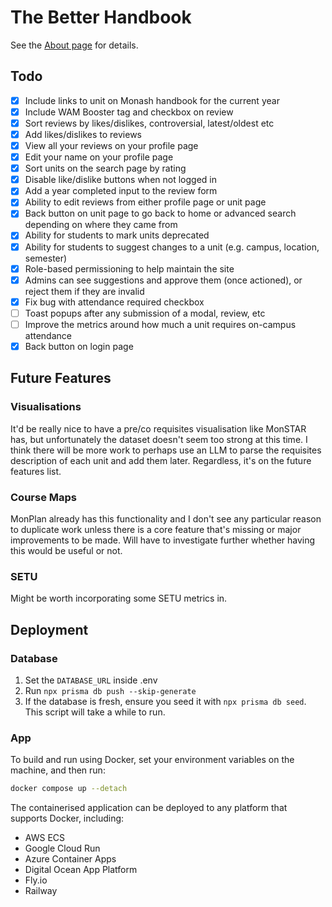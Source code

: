 # The Better Handbook

See the [About page](https://tbh.lachlanmacphee.com/about) for details.

## Todo

- [x] Include links to unit on Monash handbook for the current year
- [x] Include WAM Booster tag and checkbox on review
- [x] Sort reviews by likes/dislikes, controversial, latest/oldest etc
- [x] Add likes/dislikes to reviews
- [x] View all your reviews on your profile page
- [x] Edit your name on your profile page
- [x] Sort units on the search page by rating
- [x] Disable like/dislike buttons when not logged in
- [x] Add a year completed input to the review form
- [x] Ability to edit reviews from either profile page or unit page
- [x] Back button on unit page to go back to home or advanced search depending on where they came from
- [x] Ability for students to mark units deprecated
- [x] Ability for students to suggest changes to a unit (e.g. campus, location, semester)
- [x] Role-based permissioning to help maintain the site
- [x] Admins can see suggestions and approve them (once actioned), or reject them if they are invalid
- [x] Fix bug with attendance required checkbox
- [ ] Toast popups after any submission of a modal, review, etc
- [ ] Improve the metrics around how much a unit requires on-campus attendance
- [x] Back button on login page

## Future Features

### Visualisations

It'd be really nice to have a pre/co requisites visualisation like MonSTAR has, but unfortunately the dataset doesn't seem too strong at this time. I think there will be more work to perhaps use an LLM to parse the requisites description of each unit and add them later. Regardless, it's on the future features list.

### Course Maps

MonPlan already has this functionality and I don't see any particular reason to duplicate work unless there is a core feature that's missing or major improvements to be made. Will have to investigate further whether having this would be useful or not.

### SETU

Might be worth incorporating some SETU metrics in.

## Deployment

### Database

1. Set the `DATABASE_URL` inside .env
2. Run `npx prisma db push --skip-generate`
3. If the database is fresh, ensure you seed it with `npx prisma db seed`. This script will take a while to run.

### App

To build and run using Docker, set your environment variables on the machine, and then run:

```bash
docker compose up --detach
```

The containerised application can be deployed to any platform that supports Docker, including:

- AWS ECS
- Google Cloud Run
- Azure Container Apps
- Digital Ocean App Platform
- Fly.io
- Railway
